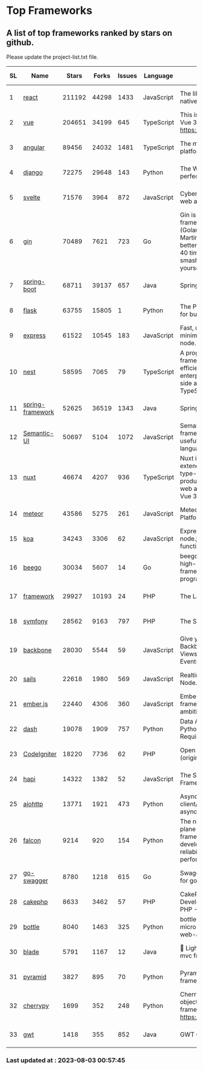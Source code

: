 # Top Frameworks
## A list of top frameworks ranked by stars on github.  
Please update the project-list.txt file.

| SL| Name  | Stars| Forks| Issues | Language | Description | Last Commit |
| --| ------| -----| ---- | ------ | -------- | ----------- | ----------- |
| 1 | [react](https://github.com/facebook/react) | 211192 | 44298 | 1433 | JavaScript | The library for web and native user interfaces | 2023-07-27 16:04:16 |
| 2 | [vue](https://github.com/vuejs/vue) | 204651 | 34199 | 645 | TypeScript | This is the repo for Vue 2. For Vue 3, go to https://github.com/vuejs/core | 2023-04-27 09:43:19 |
| 3 | [angular](https://github.com/angular/angular) | 89456 | 24032 | 1481 | TypeScript | The modern web developer’s platform | 2023-08-02 20:23:40 |
| 4 | [django](https://github.com/django/django) | 72275 | 29648 | 143 | Python | The Web framework for perfectionists with deadlines. | 2023-08-02 17:53:16 |
| 5 | [svelte](https://github.com/sveltejs/svelte) | 71576 | 3964 | 872 | JavaScript | Cybernetically enhanced web apps | 2023-07-31 15:29:15 |
| 6 | [gin](https://github.com/gin-gonic/gin) | 70489 | 7621 | 723 | Go | Gin is a HTTP web framework written in Go (Golang). It features a Martini-like API with much better performance -- up to 40 times faster. If you need smashing performance, get yourself some Gin. | 2023-06-05 01:52:39 |
| 7 | [spring-boot](https://github.com/spring-projects/spring-boot) | 68711 | 39137 | 657 | Java | Spring Boot | 2023-08-03 00:06:16 |
| 8 | [flask](https://github.com/pallets/flask) | 63755 | 15805 | 1 | Python | The Python micro framework for building web applications. | 2023-08-01 16:59:06 |
| 9 | [express](https://github.com/expressjs/express) | 61522 | 10545 | 183 | JavaScript | Fast, unopinionated, minimalist web framework for node. | 2023-05-16 01:53:48 |
| 10 | [nest](https://github.com/nestjs/nest) | 58595 | 7065 | 79 | TypeScript | A progressive Node.js framework for building efficient, scalable, and enterprise-grade server-side applications with TypeScript/JavaScript 🚀 | 2023-08-01 06:29:11 |
| 11 | [spring-framework](https://github.com/spring-projects/spring-framework) | 52625 | 36519 | 1343 | Java | Spring Framework | 2023-08-02 14:40:13 |
| 12 | [Semantic-UI](https://github.com/Semantic-Org/Semantic-UI) | 50697 | 5104 | 1072 | JavaScript | Semantic is a UI component framework based around useful principles from natural language. | 2023-01-11 17:05:32 |
| 13 | [nuxt](https://github.com/nuxt/nuxt) | 46674 | 4207 | 936 | TypeScript | Nuxt is an intuitive and extendable way to create type-safe, performant and production-grade full-stack web apps and websites with Vue 3. | 2023-08-02 10:17:27 |
| 14 | [meteor](https://github.com/meteor/meteor) | 43586 | 5275 | 261 | JavaScript | Meteor, the JavaScript App Platform | 2023-08-01 14:53:52 |
| 15 | [koa](https://github.com/koajs/koa) | 34243 | 3306 | 62 | JavaScript | Expressive middleware for node.js using ES2017 async functions | 2023-05-17 07:50:49 |
| 16 | [beego](https://github.com/beego/beego) | 30034 | 5607 | 14 | Go | beego is an open-source, high-performance web framework for the Go programming language. | 2023-07-31 15:08:36 |
| 17 | [framework](https://github.com/laravel/framework) | 29927 | 10193 | 24 | PHP | The Laravel Framework. | 2023-08-02 18:16:34 |
| 18 | [symfony](https://github.com/symfony/symfony) | 28562 | 9163 | 797 | PHP | The Symfony PHP framework | 2023-08-02 15:39:11 |
| 19 | [backbone](https://github.com/jashkenas/backbone) | 28030 | 5544 | 59 | JavaScript | Give your JS App some Backbone with Models, Views, Collections, and Events | 2023-07-28 19:23:02 |
| 20 | [sails](https://github.com/balderdashy/sails) | 22618 | 1980 | 569 | JavaScript | Realtime MVC Framework for Node.js | 2023-07-21 23:31:37 |
| 21 | [ember.js](https://github.com/emberjs/ember.js) | 22440 | 4306 | 360 | JavaScript | Ember.js - A JavaScript framework for creating ambitious web applications | 2023-07-31 01:29:54 |
| 22 | [dash](https://github.com/plotly/dash) | 19078 | 1909 | 757 | Python | Data Apps & Dashboards for Python. No JavaScript Required. | 2023-07-25 15:55:07 |
| 23 | [CodeIgniter](https://github.com/bcit-ci/CodeIgniter) | 18220 | 7736 | 62 | PHP | Open Source PHP Framework (originally from EllisLab) | 2023-04-07 17:57:13 |
| 24 | [hapi](https://github.com/hapijs/hapi) | 14322 | 1382 | 52 | JavaScript | The Simple, Secure Framework Developers Trust | 2023-04-24 22:09:20 |
| 25 | [aiohttp](https://github.com/aio-libs/aiohttp) | 13771 | 1921 | 473 | Python | Asynchronous HTTP client/server framework for asyncio and Python | 2023-08-02 20:35:57 |
| 26 | [falcon](https://github.com/falconry/falcon) | 9214 | 920 | 154 | Python | The no-magic web data plane API and microservices framework for Python developers, with a focus on reliability, correctness, and performance at scale. | 2023-07-18 11:41:57 |
| 27 | [go-swagger](https://github.com/go-swagger/go-swagger) | 8780 | 1218 | 615 | Go | Swagger 2.0 implementation for go | 2023-07-24 18:20:14 |
| 28 | [cakephp](https://github.com/cakephp/cakephp) | 8633 | 3462 | 57 | PHP | CakePHP: The Rapid Development Framework for PHP - Official Repository | 2023-07-30 23:14:03 |
| 29 | [bottle](https://github.com/bottlepy/bottle) | 8040 | 1463 | 325 | Python | bottle.py is a fast and simple micro-framework for python web-applications. | 2022-09-05 15:24:52 |
| 30 | [blade](https://github.com/lets-blade/blade) | 5791 | 1167 | 12 | Java | :rocket: Lightning fast and elegant mvc framework for Java8 | 2023-06-16 05:18:49 |
| 31 | [pyramid](https://github.com/Pylons/pyramid) | 3827 | 895 | 70 | Python | Pyramid - A Python web framework | 2023-05-11 06:49:29 |
| 32 | [cherrypy](https://github.com/cherrypy/cherrypy) | 1699 | 352 | 248 | Python | CherryPy is a pythonic, object-oriented HTTP framework.      https://cherrypy.dev | 2023-05-04 23:04:12 |
| 33 | [gwt](https://github.com/gwtproject/gwt) | 1418 | 355 | 852 | Java | GWT Open Source Project | 2023-07-03 13:48:40 |

### Last updated at : 2023-08-03 00:57:45
